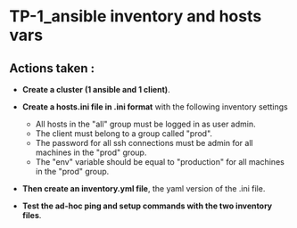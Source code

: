 # TP-1_ansible inventory and hosts vars

## Actions taken :

- **Create a cluster (1 ansible and 1 client)**.

- **Create a hosts.ini file in .ini format** with the following inventory settings
    * All hosts in the "all" group must be logged in as user admin.
    * The client must belong to a group called "prod".
    * The password for all ssh connections must be admin for all machines in the "prod" group.
    * The "env" variable should be equal to "production" for all machines in the "prod" group.

- **Then create an inventory.yml file**, the yaml version of the .ini file.

- **Test the ad-hoc ping and setup commands with the two inventory files**.

